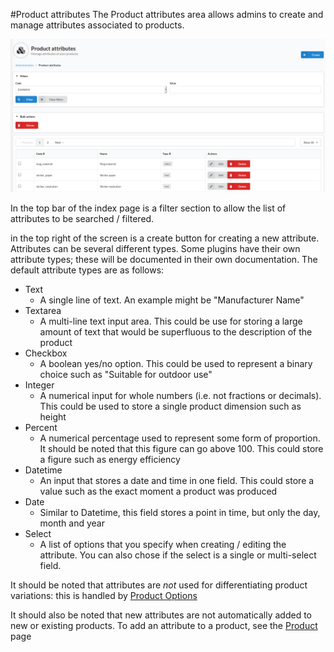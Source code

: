 #Product attributes 
The Product attributes area allows admins to create and manage attributes associated to products.

![alt text](../assets/images/Catalog/08_sylius_admin_attribute_index.png "Sylius product attribute management")

In the top bar of the index page is a filter section to allow the list of attributes to be searched / filtered.

in the top right of the screen is a create button for creating a new attribute. Attributes can be several different types. Some plugins have their own attribute types; these will be documented in their own documentation.
The default attribute types are as follows:
- Text
  - A single line of text. An example might be "Manufacturer Name"
- Textarea
  - A multi-line text input area. This could be use for storing a large amount of text that would be superfluous to the description of the product
- Checkbox
  - A boolean yes/no option. This could be used to represent a binary choice such as "Suitable for outdoor use"
- Integer
  - A numerical input for whole numbers (i.e. not fractions or decimals). This could be used to store a single product dimension such as height
- Percent
  - A numerical percentage used to represent some form of proportion. It should be noted that this figure can go above 100. This could store a figure such as energy efficiency
- Datetime
  - An input that stores a date and time in one field. This could store a value such as the exact moment a product was produced
- Date
  - Similar to Datetime, this field stores a point in time, but only the day, month and year
- Select
  - A list of options that you specify when creating / editing the attribute. You can also chose if the select is a single or multi-select field.

It should be noted that attributes are _not_ used for differentiating product variations: this is handled by [Product Options](../Catalog/Options.md)

It should also be noted that new attributes are not automatically added to new or existing products. To add an attribute to a product, see the [Product](../Catalog/Products.md) page
